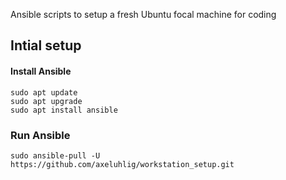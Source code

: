 Ansible scripts to setup a fresh Ubuntu focal machine for coding

## Intial setup

#### Install Ansible
```
sudo apt update 
sudo apt upgrade
sudo apt install ansible
```

### Run Ansible
```
sudo ansible-pull -U https://github.com/axeluhlig/workstation_setup.git
```
